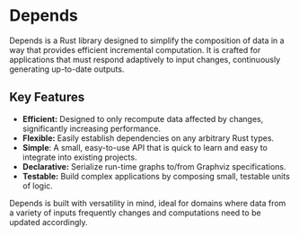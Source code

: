 # Depends

Depends is a Rust library designed to simplify the composition of data in a way that provides efficient incremental
computation. It is crafted for applications that must respond adaptively to input changes, continuously generating
up-to-date outputs.

## Key Features

- **Efficient:** Designed to only recompute data affected by changes, significantly increasing performance.
- **Flexible:** Easily establish dependencies on any arbitrary Rust types.
- **Simple**: A small, easy-to-use API that is quick to learn and easy to integrate into existing projects.
- **Declarative:** Serialize run-time graphs to/from Graphviz specifications.
- **Testable:** Build complex applications by composing small, testable units of logic.

Depends is built with versatility in mind, ideal for domains where data from a variety of inputs frequently changes and
computations need to be updated accordingly.